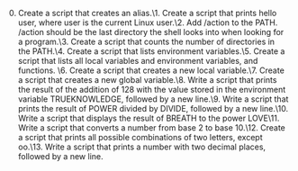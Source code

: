 0. Create a script that creates an alias.\1. Create a script that prints hello user, where user is the current Linux user.\2. Add /action to the PATH. /action should be the last directory the shell looks into when looking for a program.\3. Create a script that counts the number of directories in the PATH.\4. Create a script that lists environment variables.\5. Create a script that lists all local variables and environment variables, and functions.
\6. Create a script that creates a new local variable.\7. Create a script that creates a new global variable.\8. Write a script that prints the result of the addition of 128 with the value stored in the environment variable TRUEKNOWLEDGE, followed by a new line.\9. Write a script that prints the result of POWER divided by DIVIDE, followed by a new line.\10. Write a script that displays the result of BREATH to the power LOVE\11. Write a script that converts a number from base 2 to base 10.\12. Create a script that prints all possible combinations of two letters, except oo.\13. Write a script that prints a number with two decimal places, followed by a new line.
